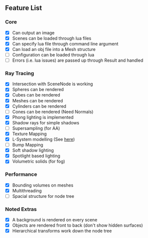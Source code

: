 ## Feature List

### Core
- [x] Can output an image
- [x] Scenes can be loaded through lua files
- [x] Can specify lua file through command line argument
- [x] Can load an obj file into a Mesh structure
- [ ] Configuration can be loaded through lua
- [ ] Errors (i.e. lua issues) are passed up through Result and handled

### Ray Tracing
- [x] Intersection with SceneNode is working
- [x] Spheres can be rendered
- [x] Cubes can be rendered
- [x] Meshes can be rendered
- [x] Cylinders can be rendered
- [ ] Cones can be rendered (Need Normals)
- [x] Phong lighting is implemented
- [x] Shadow rays for simple shadows
- [ ] Supersampling (for AA)
- [x] Texture Mapping
- [x] L-System modelling (See [here](https://github.com/shaunbennett/lindenmayer))
- [ ] Bump Mapping
- [x] Soft shadow lighting
- [x] Spotlight based lighting
- [x] Volumetric solids (for fog)

### Performance
- [x] Bounding volumes on meshes
- [x] Multithreading
- [ ] Spacial structure for node tree

### Noted Extras
- [x] A background is rendered on every scene
- [x] Objects are rendered front to back (don't show hidden surfaces)
- [x] Hierarchical transforms work down the node tree
